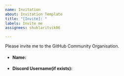```yaml
---
name: Invitation
about: Invitation Template
title: "[Invite]: "
labels: Invite me
assignees: shuklaritvik06

---
```


Please invite me to the GitHub Community Organisation.

- #### Name:

- #### Discord Username(if exists):
